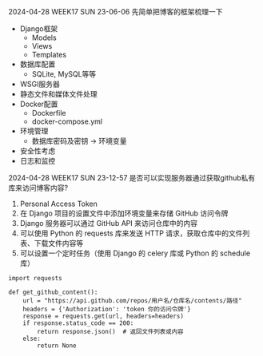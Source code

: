 2024-04-28 WEEK17 SUN 23-06-06 先简单把博客的框架梳理一下

- Django框架
  - Models
  - Views
  - Templates
- 数据库配置
  - SQLite, MySQL等等
- WSGI服务器
- 静态文件和媒体文件处理
- Docker配置
  - Dockerfile
  - docker-compose.yml
- 环境管理
  - 数据库密码及密钥 -> 环境变量
- 安全性考虑
- 日志和监控

2024-04-28 WEEK17 SUN 23-12-57 是否可以实现服务器通过获取github私有库来访问博客内容?

1. Personal Access Token
2. 在 Django 项目的设置文件中添加环境变量来存储 GitHub 访问令牌
3. Django 服务器可以通过 GitHub API 来访问仓库中的内容
4. 可以使用 Python 的 requests 库来发送 HTTP 请求，获取仓库中的文件列表、下载文件内容等
5. 可以设置一个定时任务（使用 Django 的 celery 库或 Python 的 schedule 库）

```
import requests

def get_github_content():
    url = "https://api.github.com/repos/用户名/仓库名/contents/路径"
    headers = {'Authorization': 'token 你的访问令牌'}
    response = requests.get(url, headers=headers)
    if response.status_code == 200:
        return response.json()  # 返回文件列表或内容
    else:
        return None

```